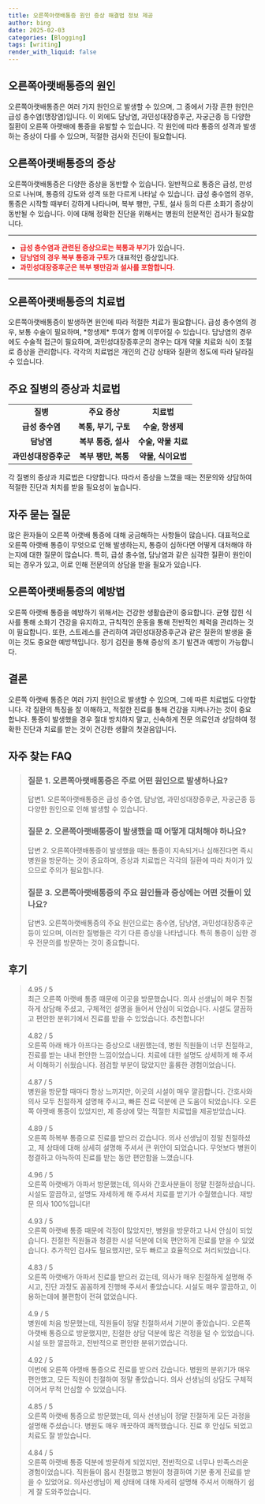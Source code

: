```yaml
---
title: 오른쪽아랫배통증 원인 증상 해결법 정보 제공
author: bing
date: 2025-02-03
categories: [Blogging]
tags: [writing]
render_with_liquid: false
---
```



<h2 id='오른쪽아랫배통증의원인'>오른쪽아랫배통증의 원인</h2>

<p>오른쪽아랫배통증은 여러 가지 원인으로 발생할 수 있으며, 그 중에서 가장 흔한 원인은 급성 충수염(맹장염)입니다. 이 외에도 담낭염, 과민성대장증후군, 자궁근종 등 다양한 질환이 오른쪽 아랫배에 통증을 유발할 수 있습니다. 각 원인에 따라 통증의 성격과 발생하는 증상이 다를 수 있으며, 적절한 검사와 진단이 필요합니다.</p>

<h2 id='오른쪽아랫배통증의증상'>오른쪽아랫배통증의 증상</h2>

<p>오른쪽아랫배통증은 다양한 증상을 동반할 수 있습니다. 일반적으로 통증은 급성, 만성으로 나뉘며, 통증의 강도와 성격 또한 다르게 나타날 수 있습니다. 급성 충수염의 경우, 통증은 시작할 때부터 강하게 나타나며, 복부 팽만, 구토, 설사 등의 다른 소화기 증상이 동반될 수 있습니다. 이에 대해 정확한 진단을 위해서는 병원의 전문적인 검사가 필요합니다.</p>

<hr />

<ul>
    <li><b><span style="color: #ee2323;">급성 충수염과 관련된 증상으로는 복통과 부기</span></b>가 있습니다.</li>
    <li><b><span style="color: #ee2323;">담낭염의 경우 복부 통증과 구토</span></b>가 대표적인 증상입니다.</li>
    <li><b><span style="color: #ee2323;">과민성대장증후군은 복부 팽만감과 설사를 포함합니다.</span></b></li>
</ul>

<hr />

<h2 id='오른쪽아랫배통증의치료법'>오른쪽아랫배통증의 치료법</h2>

<p>오른쪽아랫배통증이 발생하면 원인에 따라 적절한 치료가 필요합니다. 급성 충수염의 경우, 보통 수술이 필요하며, *항생제* 투여가 함께 이루어질 수 있습니다. 담낭염의 경우에도 수술적 접근이 필요하며, 과민성대장증후군의 경우는 대개 약물 치료와 식이 조절로 증상을 관리합니다. 각각의 치료법은 개인의 건강 상태와 질환의 정도에 따라 달라질 수 있습니다.</p>

<h2 id='주요질병의증상과치료법'>주요 질병의 증상과 치료법</h2>

<table>
    <tr>
        <td style="text-align: center; height: 17px;"><b>질병</b></td>
        <td style="text-align: center; height: 17px;"><b>주요 증상</b></td>
        <td style="text-align: center; height: 17px;"><b>치료법</b></td>
    </tr>
    <tr>
        <td style="text-align: center; height: 17px;"><b>급성 충수염</b></td>
        <td style="text-align: center; height: 17px;"><b>복통, 부기, 구토</b></td>
        <td style="text-align: center; height: 17px;"><b>수술, 항생제</b></td>
    </tr>
    <tr>
        <td style="text-align: center; height: 17px;"><b>담낭염</b></td>
        <td style="text-align: center; height: 17px;"><b>복부 통증, 설사</b></td>
        <td style="text-align: center; height: 17px;"><b>수술, 약물 치료</b></td>
    </tr>
    <tr>
        <td style="text-align: center; height: 17px;"><b>과민성대장증후군</b></td>
        <td style="text-align: center; height: 17px;"><b>복부 팽만, 복통</b></td>
        <td style="text-align: center; height: 17px;"><b>약물, 식이요법</b></td>
    </tr>
</table>

<p>각 질병의 증상과 치료법은 다양합니다. 따라서 증상을 느꼈을 때는 전문의와 상담하여 적절한 진단과 처치를 받을 필요성이 높습니다.</p>

<h2 id='자주묻는질문'>자주 묻는 질문</h2>

<p>많은 환자들이 오른쪽 아랫배 통증에 대해 궁금해하는 사항들이 많습니다. 대표적으로 오른쪽 아랫배 통증이 무엇으로 인해 발생하는지, 통증이 심하다면 어떻게 대처해야 하는지에 대한 질문이 많습니다. 특히, 급성 충수염, 담낭염과 같은 심각한 질환이 원인이 되는 경우가 있고, 이로 인해 전문의의 상담을 받을 필요가 있습니다.</p>

<h2 id='오른쪽아랫배통증의예방법'>오른쪽아랫배통증의 예방법</h2>

<p>오른쪽 아랫배 통증을 예방하기 위해서는 건강한 생활습관이 중요합니다. 균형 잡힌 식사를 통해 소화기 건강을 유지하고, 규칙적인 운동을 통해 전반적인 체력을 관리하는 것이 필요합니다. 또한, 스트레스를 관리하여 과민성대장증후군과 같은 질환의 발생을 줄이는 것도 중요한 예방책입니다. 정기 검진을 통해 증상의 조기 발견과 예방이 가능합니다.</p>

<h2 id='결론'>결론</h2>

<p>오른쪽 아랫배 통증은 여러 가지 원인으로 발생할 수 있으며, 그에 따른 치료법도 다양합니다. 각 질환의 특징을 잘 이해하고, 적절한 진료를 통해 건강을 지켜나가는 것이 중요합니다. 통증이 발생했을 경우 절대 방치하지 말고, 신속하게 전문 의료인과 상담하여 정확한 진단과 치료를 받는 것이 건강한 생활의 첫걸음입니다.</p>


<h2 id='자주_찾는_FAQ'>자주 찾는 FAQ</h2>
<div itemscope="" itemtype="https://schema.org/FAQPage"> 
<blockquote> 
<div itemscope="" itemprop="mainEntity" itemtype="https://schema.org/Question"> 
<h3 itemprop="name">질문 1. 오른쪽아랫배통증은 주로 어떤 원인으로 발생하나요?</h3> 
<div itemscope="" itemprop="acceptedAnswer" itemtype="https://schema.org/Answer"> 
<span itemprop="text"> 
<p>답변1. 오른쪽아랫배통증은 급성 충수염, 담낭염, 과민성대장증후군, 자궁근종 등 다양한 원인으로 인해 발생할 수 있습니다.</p> 
</span> 
</div> 
</div> 
<div itemscope="" itemprop="mainEntity" itemtype="https://schema.org/Question"> 
<h3 itemprop="name">질문 2. 오른쪽아랫배통증이 발생했을 때 어떻게 대처해야 하나요?</h3> 
<div itemscope="" itemprop="acceptedAnswer" itemtype="https://schema.org/Answer"> 
<span itemprop="text"> 
<p>답변 2. 오른쪽아랫배통증이 발생했을 때는 통증이 지속되거나 심해진다면 즉시 병원을 방문하는 것이 중요하며, 증상과 치료법은 각각의 질환에 따라 차이가 있으므로 주의가 필요합니다.</p> 
</span> 
</div> 
</div> 
<div itemscope="" itemprop="mainEntity" itemtype="https://schema.org/Question"> 
<h3 itemprop="name">질문 3. 오른쪽아랫배통증의 주요 원인들과 증상에는 어떤 것들이 있나요?</h3> 
<div itemscope="" itemprop="acceptedAnswer" itemtype="https://schema.org/Answer"> 
<span itemprop="text"> 
<p>답변3. 오른쪽아랫배통증의 주요 원인으로는 충수염, 담낭염, 과민성대장증후군 등이 있으며, 이러한 질병들은 각기 다른 증상을 나타냅니다. 특히 통증이 심한 경우 전문의를 방문하는 것이 중요합니다.</p> 
</span> 
</div> 
</div> 
</blockquote> 
</div>
<h2 id='후기'>후기</h2>
<div itemscope itemtype="https://schema.org/Product">
  <blockquote>
  <div itemprop="review" itemscope itemtype="https://schema.org/Review">
      <div itemprop="reviewRating" itemscope itemtype="https://schema.org/Rating"> <span itemprop="ratingValue">4.95</span> / <span itemprop="bestRating">5</span> </div>
      <span itemprop="reviewBody">최근 오른쪽 아랫배 통증 때문에 이곳을 방문했습니다. 의사 선생님이 매우 친절하게 상담해 주셨고, 구체적인 설명을 들어서 안심이 되었습니다. 시설도 깔끔하고 편안한 분위기에서 진료를 받을 수 있었습니다. 추천합니다!</span>
  </div>
  <br>
  <div itemprop="review" itemscope itemtype="https://schema.org/Review">
      <div itemprop="reviewRating" itemscope itemtype="https://schema.org/Rating"> <span itemprop="ratingValue">4.82</span> / <span itemprop="bestRating">5</span> </div>
      <span itemprop="reviewBody">오른쪽 아래 배가 아프다는 증상으로 내원했는데, 병원 직원들이 너무 친절하고, 진료를 받는 내내 편안한 느낌이었습니다. 치료에 대한 설명도 상세하게 해 주셔서 이해하기 쉬웠습니다. 점검할 부분이 많았지만 훌륭한 경험이었습니다.</span>
  </div>
  <br>
  <div itemprop="review" itemscope itemtype="https://schema.org/Review">
      <div itemprop="reviewRating" itemscope itemtype="https://schema.org/Rating"> <span itemprop="ratingValue">4.87</span> / <span itemprop="bestRating">5</span> </div>
      <span itemprop="reviewBody">병원을 방문할 때마다 항상 느끼지만, 이곳의 시설이 매우 깔끔합니다. 간호사와 의사 모두 친절하게 설명해 주시고, 빠른 진료 덕분에 큰 도움이 되었습니다. 오른쪽 아랫배 통증이 있었지만, 제 증상에 맞는 적절한 치료법을 제공받았습니다.</span>
  </div>
  <br>
  <div itemprop="review" itemscope itemtype="https://schema.org/Review">
      <div itemprop="reviewRating" itemscope itemtype="https://schema.org/Rating"> <span itemprop="ratingValue">4.89</span> / <span itemprop="bestRating">5</span> </div>
      <span itemprop="reviewBody">오른쪽 하복부 통증으로 진료를 받으러 갔습니다. 의사 선생님이 정말 친절하셨고, 제 상태에 대해 상세히 설명해 주셔서 큰 위안이 되었습니다. 무엇보다 병원이 청결하고 아늑하여 진료를 받는 동안 편안함을 느꼈습니다.</span>
  </div>
  <br>
  <div itemprop="review" itemscope itemtype="https://schema.org/Review">
      <div itemprop="reviewRating" itemscope itemtype="https://schema.org/Rating"> <span itemprop="ratingValue">4.96</span> / <span itemprop="bestRating">5</span> </div>
      <span itemprop="reviewBody">오른쪽 아랫배가 아파서 방문했는데, 의사와 간호사분들이 정말 친절하셨습니다. 시설도 깔끔하고, 설명도 자세하게 해 주셔서 치료를 받기가 수월했습니다. 재방문 의사 100%입니다!</span>
  </div>
  <br>
  <div itemprop="review" itemscope itemtype="https://schema.org/Review">
      <div itemprop="reviewRating" itemscope itemtype="https://schema.org/Rating"> <span itemprop="ratingValue">4.93</span> / <span itemprop="bestRating">5</span> </div>
      <span itemprop="reviewBody">오른쪽 아랫배 통증 때문에 걱정이 많았지만, 병원을 방문하고 나서 안심이 되었습니다. 친절한 직원들과 청결한 시설 덕분에 더욱 편안하게 진료를 받을 수 있었습니다. 추가적인 검사도 필요했지만, 모두 빠르고 효율적으로 처리되었습니다.</span>
  </div>
  <br>
  <div itemprop="review" itemscope itemtype="https://schema.org/Review">
      <div itemprop="reviewRating" itemscope itemtype="https://schema.org/Rating"> <span itemprop="ratingValue">4.83</span> / <span itemprop="bestRating">5</span> </div>
      <span itemprop="reviewBody">오른쪽 아랫배가 아파서 진료를 받으러 갔는데, 의사가 매우 친절하게 설명해 주시고, 진단 과정도 꼼꼼하게 진행해 주셔서 좋았습니다. 시설도 매우 깔끔하고, 이용하는데에 불편함이 전혀 없었습니다.</span>
  </div>
  <br>
  <div itemprop="review" itemscope itemtype="https://schema.org/Review">
      <div itemprop="reviewRating" itemscope itemtype="https://schema.org/Rating"> <span itemprop="ratingValue">4.9</span> / <span itemprop="bestRating">5</span> </div>
      <span itemprop="reviewBody">병원에 처음 방문했는데, 직원들이 정말 친절하셔서 기분이 좋았습니다. 오른쪽 아랫배 통증으로 방문했지만, 친절한 상담 덕분에 많은 걱정을 덜 수 있었습니다. 시설 또한 깔끔하고, 전반적으로 편안한 분위기였습니다.</span>
  </div>
  <br>
  <div itemprop="review" itemscope itemtype="https://schema.org/Review">
      <div itemprop="reviewRating" itemscope itemtype="https://schema.org/Rating"> <span itemprop="ratingValue">4.92</span> / <span itemprop="bestRating">5</span> </div>
      <span itemprop="reviewBody">이번에 오른쪽 아랫배 통증으로 진료를 받으러 갔습니다. 병원의 분위기가 매우 편안했고, 모든 직원이 친절하여 정말 좋았습니다. 의사 선생님의 상담도 구체적이어서 무척 안심할 수 있었습니다.</span>
  </div>
  <br>
  <div itemprop="review" itemscope itemtype="https://schema.org/Review">
      <div itemprop="reviewRating" itemscope itemtype="https://schema.org/Rating"> <span itemprop="ratingValue">4.85</span> / <span itemprop="bestRating">5</span> </div>
      <span itemprop="reviewBody">오른쪽 아랫배 통증으로 방문했는데, 의사 선생님이 정말 친절하게 모든 과정을 설명해 주셨습니다. 병원도 매우 깨끗하여 쾌적했습니다. 진료 후 안심도 되었고 치료도 잘 받았습니다.</span>
  </div>
  <br>
  <div itemprop="review" itemscope itemtype="https://schema.org/Review">
      <div itemprop="reviewRating" itemscope itemtype="https://schema.org/Rating"> <span itemprop="ratingValue">4.84</span> / <span itemprop="bestRating">5</span> </div>
      <span itemprop="reviewBody">오른쪽 아랫배 통증 덕분에 방문하게 되었지만, 전반적으로 너무나 만족스러운 경험이었습니다. 직원들이 몹시 친절했고 병원이 청결하여 기분 좋게 진료를 받을 수 있었어요. 의사선생님이 제 상태에 대해 자세히 설명해 주셔서 이해하기 쉽게 잘 도와주었습니다.</span>
  </div>
  </blockquote>
</div>
